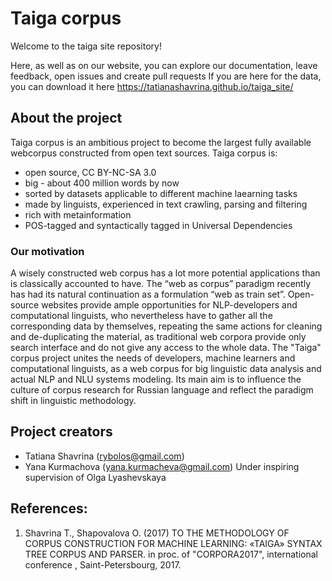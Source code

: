# Taiga corpus
 Welcome to the taiga site repository!
 
 Here, as well as on our website, you can explore our documentation, leave feedback, open issues and create pull requests
 If you are here for the data, you can download it here https://tatianashavrina.github.io/taiga_site/ 
 
 ## About the project
 
Taiga corpus is an ambitious project to become the largest fully available webcorpus constructed from open text sources. 
Taiga corpus is:
 - open source, CC BY-NC-SA 3.0 
 - big - about 400 million words by now 
 - sorted by datasets applicable to different machine laearning tasks
 - made by linguists, experienced in text crawling, parsing and filtering
 - rich with metainformation
 - POS-tagged and syntactically tagged in Universal Dependencies


 ### Our motivation
 A wisely constructed web corpus has a lot more potential applications than is classically accounted to have. The “web as corpus” paradigm recently has had its natural continuation as a formulation “web as train set”. Open-source websites provide ample opportunities for NLP-developers and computational linguists, who nevertheless have to gather all the corresponding data by themselves, repeating the same actions for cleaning and de-duplicating the material, as traditional web corpora provide only search interface and do not give any access to the whole data. 
 The "Taiga" corpus project unites the needs of developers, machine learners and computational linguists, as a web corpus for big linguistic data analysis and actual NLP and NLU systems modeling. Its main aim is to influence the culture of corpus research for Russian language and reflect the paradigm shift in linguistic methodology. 

 ## Project creators
 - Tatiana Shavrina (rybolos@gmail.com)
 - Yana Kurmachova (yana.kurmacheva@gmail.com)
Under inspiring supervision of Olga Lyashevskaya 

## References:
1. Shavrina T., Shapovalova O. (2017) TO THE METHODOLOGY OF CORPUS CONSTRUCTION FOR MACHINE LEARNING: «TAIGA» SYNTAX TREE CORPUS AND PARSER. in proc. of "CORPORA2017", international conference , Saint-Petersbourg, 2017.
 
